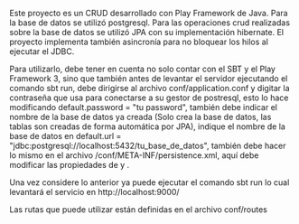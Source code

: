 Este proyecto es un CRUD desarrollado con Play Framework de Java.
Para la base de datos se utilizó postgresql.
Para las operaciones crud realizadas sobre la base de datos se utilizó JPA con su implementación hibernate.
El proyecto implementa también asincronía para no bloquear los hilos al ejecutar el JDBC.

Para utilizarlo, debe tener en cuenta no solo contar con el SBT y el Play Framework 3, sino que también antes de levantar el servidor ejecutando el comando sbt run, debe 
dirigirse al archivo conf/application.conf y digitar la contraseña que usa para conectarse a su gestor de postresql, esto lo hace modificando default.password = "tu password", 
también debe indicar el nombre de la base de datos ya creada (Solo crea la base de datos, las tablas son creadas de forma automática por JPA), indique el nombre de la 
base de datos en default.url = "jdbc:postgresql://localhost:5432/tu_base_de_datos", también debe hacer lo mismo en el archivo /conf/META-INF/persistence.xml, aquí debe modificar las propiedades
de <property name="javax.persistence.jdbc.url" value="jdbc:postgresql://localhost:5432/tu_base_de_datos"/> y <property name="javax.persistence.jdbc.password" value="tu_password*"/>. 

Una vez considere lo anterior ya puede ejecutar el comando sbt run lo cual levantará el servicio en http://localhost:9000/

Las rutas que puede utilizar están definidas en el archivo conf/routes
